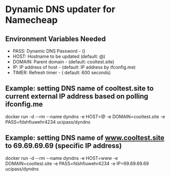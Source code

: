 # Dynamic DNS updater for Namecheap

## Environment Variables Needed

- PASS:   Dynamic DNS Password - ()
- HOST:   Hostname to be updated (default: @)
- DOMAIN: Parent domain - (default: cooltest.site)
- IP:     IP address of host - (default: IP address by ifconfig.me)
- TIMER:  Refresh timer - ( default: 600 seconds)


## Example: setting DNS name of cooltest.site to current external IP address based on polling ifconfig.me
docker run -d --rm --name dyndns -e HOST=@ -e DOMAIN=cooltest.site -e PASS=fdshfiuwehr4234 ucipass/dyndns

## Example: setting DNS name of www.cooltest.site to 69.69.69.69 (specific IP address)
docker run -d --rm --name dyndns -e HOST=www -e DOMAIN=cooltest.site -e PASS=fdshfiuwehr4234 -e IP=69.69.69.69 ucipass/dyndns

